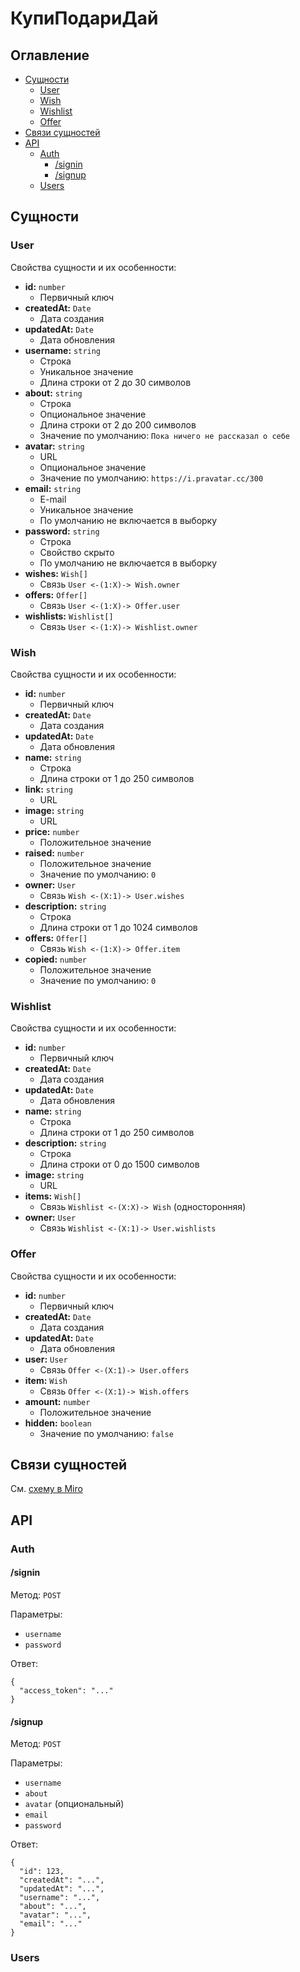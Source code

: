 # КупиПодариДай

## Оглавление

- [Сущности](#сущности)
  - [User](#user)
  - [Wish](#wish)
  - [Wishlist](#wishlist)
  - [Offer](#offer)
- [Связи сущностей](#связи-сущностей)
- [API](#api)
  - [Auth](#auth)
    - [/signin](#signin)
    - [/signup](#signup)
  - [Users](#users)

## Сущности

### User

Свойства сущности и их особенности:

- **id:** `number`
  - Первичный ключ
- **createdAt:** `Date`
  - Дата создания
- **updatedAt:** `Date`
  - Дата обновления
- **username:** `string`
  - Строка
  - Уникальное значение
  - Длина строки от 2 до 30 символов
- **about:** `string`
  - Строка
  - Опциональное значение
  - Длина строки от 2 до 200 символов
  - Значение по умолчанию: `Пока ничего не рассказал о себе`
- **avatar:** `string`
  - URL
  - Опциональное значение
  - Значение по умолчанию: `https://i.pravatar.cc/300`
- **email:** `string`
  - E-mail
  - Уникальное значение
  - По умолчанию не включается в выборку
- **password:** `string`
  - Строка
  - Свойство скрыто
  - По умолчанию не включается в выборку
- **wishes:** `Wish[]`
  - Связь `User <-(1:X)-> Wish.owner`
- **offers:** `Offer[]`
  - Связь `User <-(1:X)-> Offer.user`
- **wishlists:** `Wishlist[]`
  - Связь `User <-(1:X)-> Wishlist.owner`

### Wish

Свойства сущности и их особенности:

- **id:** `number`
  - Первичный ключ
- **createdAt:** `Date`
  - Дата создания
- **updatedAt:** `Date`
  - Дата обновления
- **name:** `string`
  - Строка
  - Длина строки от 1 до 250 символов
- **link:** `string`
  - URL
- **image:** `string`
  - URL
- **price:** `number`
  - Положительное значение
- **raised:** `number`
  - Положительное значение
  - Значение по умолчанию: `0`
- **owner:** `User`
  - Связь `Wish <-(X:1)-> User.wishes`
- **description:** `string`
  - Строка
  - Длина строки от 1 до 1024 символов
- **offers:** `Offer[]`
  - Связь `Wish <-(1:X)-> Offer.item`
- **copied:** `number`
  - Положительное значение
  - Значение по умолчанию: `0`

### Wishlist

Свойства сущности и их особенности:

- **id:** `number`
  - Первичный ключ
- **createdAt:** `Date`
  - Дата создания
- **updatedAt:** `Date`
  - Дата обновления
- **name:** `string`
  - Строка
  - Длина строки от 1 до 250 символов
- **description:** `string`
  - Строка
  - Длина строки от 0 до 1500 символов
- **image:** `string`
  - URL
- **items:** `Wish[]`
  - Связь `Wishlist <-(X:X)-> Wish` (односторонняя)
- **owner:** `User`
  - Связь `Wishlist <-(X:1)-> User.wishlists`

### Offer

Свойства сущности и их особенности:

- **id:** `number`
  - Первичный ключ
- **createdAt:** `Date`
  - Дата создания
- **updatedAt:** `Date`
  - Дата обновления
- **user:** `User`
  - Связь `Offer <-(X:1)-> User.offers`
- **item:** `Wish`
  - Связь `Offer <-(X:1)-> Wish.offers`
- **amount:** `number`
  - Положительное значение
- **hidden:** `boolean`
  - Значение по умолчанию: `false`

## Связи сущностей

См. [схему в Miro](https://miro.com/app/board/uXjVP2Z2WoM=/?share_link_id=816464723629)

## API

### Auth

#### /signin

Метод: `POST`

Параметры:

- `username`
- `password`

Ответ:

    {
      "access_token": "..."
    }

#### /signup

Метод: `POST`

Параметры:

- `username`
- `about`
- `avatar` (опциональный)
- `email`
- `password`

Ответ:

    {
      "id": 123,
      "createdAt": "...",
      "updatedAt": "...",
      "username": "...",
      "about": "...",
      "avatar": "...",
      "email": "..."
    }

### Users

